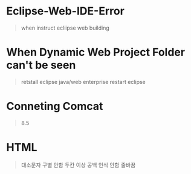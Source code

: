 # Eclipse-Web-IDE-Error
>when instruct ecliipse web building

# When Dynamic Web Project Folder can't be seen
>retstall eclipse java/web enterprise 
>restart eclipse

# Conneting Comcat
> 8.5
> 

# HTML
>대소문자 구별 안함
>두칸 이상 공백 인식 안함
>줄바꿈
